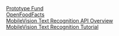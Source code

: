 
[Prototype Fund](https://prototypefund.de/)  
[OpenFoodFacts](https://de.openfoodfacts.org/)  
[MobileVision Text Recognition API Overview](https://developers.google.com/vision/android/text-overview)  
[MobileVision Text Recognition Tutorial](https://codelabs.developers.google.com/codelabs/mobile-vision-ocr/#0)
